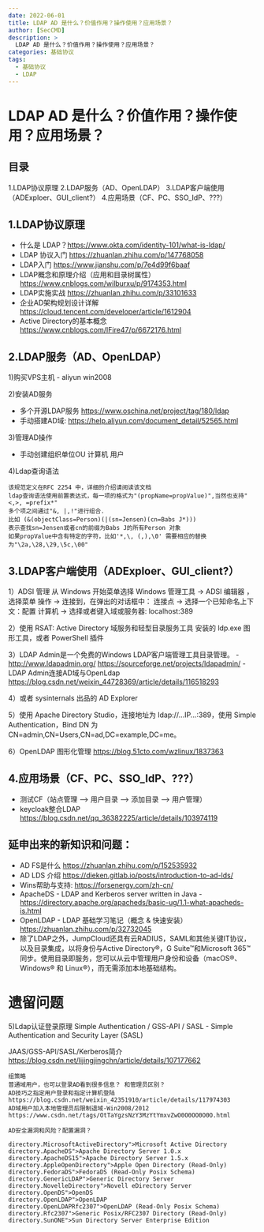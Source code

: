 ```yaml
---
date: 2022-06-01
title: LDAP AD 是什么？价值作用？操作使用？应用场景？
author: [SecCMD]
description: >
  LDAP AD 是什么？价值作用？操作使用？应用场景？
categories: 基础协议
tags:
  - 基础协议
  - LDAP
---
```


# LDAP AD 是什么？价值作用？操作使用？应用场景？

## 目录

1.LDAP协议原理
2.LDAP服务（AD、OpenLDAP）
3.LDAP客户端使用（ADExploer、GUI_client?）
4.应用场景（CF、PC、SSO_IdP、???）


## 1.LDAP协议原理

- 什么是 LDAP？https://www.okta.com/identity-101/what-is-ldap/
- LDAP 协议入门 https://zhuanlan.zhihu.com/p/147768058
- LDAP入门 https://www.jianshu.com/p/7e4d99f6baaf
- LDAP概念和原理介绍（应用和目录树属性） https://www.cnblogs.com/wilburxu/p/9174353.html
- LDAP实施实战 https://zhuanlan.zhihu.com/p/33101633
- 企业AD架构规划设计详解 https://cloud.tencent.com/developer/article/1612904
- Active Directory的基本概念 https://www.cnblogs.com/IFire47/p/6672176.html

## 2.LDAP服务（AD、OpenLDAP）

1)购买VPS主机 - aliyun win2008

2)安装AD服务
- 多个开源LDAP服务 https://www.oschina.net/project/tag/180/ldap
- 手动搭建AD域: https://help.aliyun.com/document_detail/52565.html

3)管理AD操作
- 手动创建组织单位OU 计算机 用户

4)Ldap查询语法

	该规范定义在RFC 2254 中，详细的介绍请阅读该文档
	ldap查询语法使用前置表达式，每一项的格式为"(propName=propValue)",当然也支持"<,>, =prefix*"
	多个项之间通过"&, |,!"进行组合.
	比如 (&(objectClass=Person)(|(sn=Jensen)(cn=Babs J*)))
	表示查找sn=Jensen或者cn的前缀为Babs J的所有Person 对象
	如果propValue中含有特定的字符，比如'*,\, (,),\0' 需要相应的替换为"\2a,\28,\29,\5c,\00"


## 3.LDAP客户端使用（ADExploer、GUI_client?）

 1）ADSI 管理 从 Windows 开始菜单选择 Windows 管理工具 -> ADSI 编辑器 ，选择菜单 操作 -> 连接到，在弹出的对话框中：
              连接点 -> 选择一个已知命名上下文：配置
              计算机 -> 选择或者键入域或服务器: localhost:389

 2）使用 RSAT: Active Directory 域服务和轻型目录服务工具 安装的 ldp.exe 图形工具，或者 PowerShell 插件

 3）LDAP Admin是一个免费的Windows LDAP客户端管理工具目录管理。
    - http://www.ldapadmin.org/ https://sourceforge.net/projects/ldapadmin/
	- LDAP Admin连接AD域与OpenLdap https://blog.csdn.net/weixin_44728369/article/details/116518293

 4）或者 sysinternals 出品的 AD Explorer

 5）使用 Apache Directory Studio，连接地址为 ldap://...IP...:389，使用 Simple Authentication，Bind DN 为 CN=admin,CN=Users,CN=ad,DC=example,DC=me。

 6）OpenLDAP 图形化管理 https://blog.51cto.com/wzlinux/1837363


## 4.应用场景（CF、PC、SSO_IdP、???）

- 测试CF（站点管理 ——> 用户目录 ——> 添加目录  -->  用户管理）
- keycloak整合LDAP https://blog.csdn.net/qq_36382225/article/details/103974119


## 延申出来的新知识和问题：

- AD FS是什么 https://zhuanlan.zhihu.com/p/152535932
- AD LDS 介绍 https://dieken.gitlab.io/posts/introduction-to-ad-lds/
- Wins帮助与支持: https://forsenergy.com/zh-cn/
- ApacheDS - LDAP and Kerberos server written in Java - https://directory.apache.org/apacheds/basic-ug/1.1-what-apacheds-is.html
- OpenLDAP - LDAP 基础学习笔记（概念 & 快速安装）https://zhuanlan.zhihu.com/p/32732045
- 除了LDAP之外，JumpCloud还具有云RADIUS，SAML和其他关键IT协议，以及目录集成，以将身份与Active Directory®，G Suite™和Microsoft 365™同步。使用目录即服务，您可以从云中管理用户身份和设备（macOS®、Windows® 和 Linux®），而无需添加本地基础结构。


# 遗留问题

5)Ldap认证登录原理 Simple Authentication / GSS-API / SASL - Simple Authentication and Security Layer (SASL)

JAAS/GSS-API/SASL/Kerberos简介
https://blog.csdn.net/lijingjingchn/article/details/107177662


```
组策略
普通域用户，也可以登录AD看到很多信息？ 和管理员区别？
AD技巧之指定用户登录和指定计算机登陆 https://blog.csdn.net/weixin_42351910/article/details/117974303
AD域用户加入本地管理员后限制退域-Win2008/2012 https://www.csdn.net/tags/OtTaYgzsNzY3MzYtYmxvZwO0O0OO0O0O.html

AD安全漏洞和风险？配置漏洞？

directory.MicrosoftActiveDirectory">Microsoft Active Directory
directory.ApacheDS">Apache Directory Server 1.0.x
directory.ApacheDS15">Apache Directory Server 1.5.x
directory.AppleOpenDirectory">Apple Open Directory (Read-Only)
directory.FedoraDS">FedoraDS (Read-Only Posix Schema)
directory.GenericLDAP">Generic Directory Server
directory.NovelleDirectory">Novell eDirectory Server
directory.OpenDS">OpenDS
directory.OpenLDAP">OpenLDAP
directory.OpenLDAPRfc2307">OpenLDAP (Read-Only Posix Schema)
directory.Rfc2307">Generic Posix/RFC2307 Directory (Read-Only)
directory.SunONE">Sun Directory Server Enterprise Edition
```
